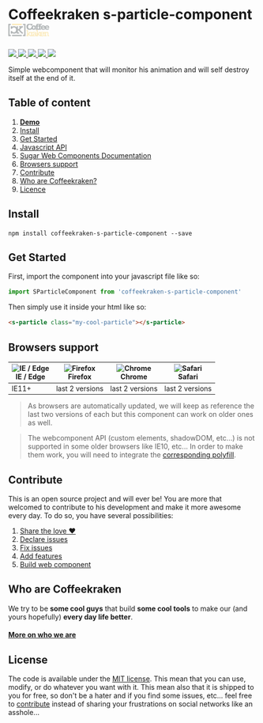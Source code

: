 # Coffeekraken s-particle-component <img src=".resources/coffeekraken-logo.jpg" height="25px" />

<p>
	<a href="https://travis-ci.org/Coffeekraken/s-particle-component">
		<img src="https://img.shields.io/travis/Coffeekraken/s-particle-component.svg?style=flat-square" />
	</a>
	<a href="https://www.npmjs.com/package/coffeekraken-s-particle-component">
		<img src="https://img.shields.io/npm/v/coffeekraken-s-particle-component.svg?style=flat-square" />
	</a>
	<a href="https://github.com/coffeekraken/s-particle-component/blob/master/LICENSE.txt">
		<img src="https://img.shields.io/npm/l/coffeekraken-s-particle-component.svg?style=flat-square" />
	</a>
	<!-- <a href="https://github.com/coffeekraken/s-particle-component">
		<img src="https://img.shields.io/npm/dt/coffeekraken-s-particle-component.svg?style=flat-square" />
	</a>
	<a href="https://github.com/coffeekraken/s-particle-component">
		<img src="https://img.shields.io/github/forks/coffeekraken/s-particle-component.svg?style=social&label=Fork&style=flat-square" />
	</a>
	<a href="https://github.com/coffeekraken/s-particle-component">
		<img src="https://img.shields.io/github/stars/coffeekraken/s-particle-component.svg?style=social&label=Star&style=flat-square" />
	</a> -->
	<a href="https://twitter.com/coffeekrakenio">
		<img src="https://img.shields.io/twitter/url/http/coffeekrakenio.svg?style=social&style=flat-square" />
	</a>
	<a href="http://coffeekraken.io">
		<img src="https://img.shields.io/twitter/url/http/shields.io.svg?style=flat-square&label=coffeekraken.io&colorB=f2bc2b&style=flat-square" />
	</a>
</p>

Simple webcomponent that will monitor his animation and will self destroy itself at the end of it.

## Table of content

1. **[Demo](http://components.coffeekraken.io/app/s-particle-component)**
2. [Install](#readme-install)
3. [Get Started](#readme-get-started)
4. [Javascript API](doc/js)
5. [Sugar Web Components Documentation](https://github.com/Coffeekraken/sugar/blob/master/doc/js/webcomponents.md)
6. [Browsers support](#readme-browsers-support)
7. [Contribute](#readme-contribute)
8. [Who are Coffeekraken?](#readme-who-are-coffeekraken)
9. [Licence](#readme-license)

<a name="readme-install"></a>
## Install

```
npm install coffeekraken-s-particle-component --save
```

<a name="readme-get-started"></a>
## Get Started

First, import the component into your javascript file like so:

```js
import SParticleComponent from 'coffeekraken-s-particle-component'
```

Then simply use it inside your html like so:

```html
<s-particle class="my-cool-particle"></s-particle>
```

<a id="readme-browsers-support"></a>
## Browsers support

| <img src="https://raw.githubusercontent.com/godban/browsers-support-badges/master/src/images/edge.png" alt="IE / Edge" width="16px" height="16px" /></br>IE / Edge | <img src="https://raw.githubusercontent.com/godban/browsers-support-badges/master/src/images/firefox.png" alt="Firefox" width="16px" height="16px" /></br>Firefox | <img src="https://raw.githubusercontent.com/godban/browsers-support-badges/master/src/images/chrome.png" alt="Chrome" width="16px" height="16px" /></br>Chrome | <img src="https://raw.githubusercontent.com/godban/browsers-support-badges/master/src/images/safari.png" alt="Safari" width="16px" height="16px" /></br>Safari |
| --------- | --------- | --------- | --------- |
| IE11+ | last 2 versions| last 2 versions| last 2 versions

> As browsers are automatically updated, we will keep as reference the last two versions of each but this component can work on older ones as well.

> The webcomponent API (custom elements, shadowDOM, etc...) is not supported in some older browsers like IE10, etc... In order to make them work, you will need to integrate the [corresponding polyfill](https://www.webcomponents.org/polyfills).

<a id="readme-contribute"></a>
## Contribute

This is an open source project and will ever be! You are more that welcomed to contribute to his development and make it more awesome every day.
To do so, you have several possibilities:

1. [Share the love ❤️](https://github.com/Coffeekraken/coffeekraken/blob/master/contribute.md#contribute-share-the-love)
2. [Declare issues](https://github.com/Coffeekraken/coffeekraken/blob/master/contribute.md#contribute-declare-issues)
3. [Fix issues](https://github.com/Coffeekraken/coffeekraken/blob/master/contribute.md#contribute-fix-issues)
4. [Add features](https://github.com/Coffeekraken/coffeekraken/blob/master/contribute.md#contribute-add-features)
5. [Build web component](https://github.com/Coffeekraken/coffeekraken/blob/master/contribute.md#contribute-build-web-component)

<a id="readme-who-are-coffeekraken"></a>
## Who are Coffeekraken

We try to be **some cool guys** that build **some cool tools** to make our (and yours hopefully) **every day life better**.  

#### [More on who we are](https://github.com/Coffeekraken/coffeekraken/blob/master/who-are-we.md)

<a id="readme-license"></a>
## License

The code is available under the [MIT license](LICENSE.txt). This mean that you can use, modify, or do whatever you want with it. This mean also that it is shipped to you for free, so don't be a hater and if you find some issues, etc... feel free to [contribute](https://github.com/Coffeekraken/coffeekraken/blob/master/contribute.md) instead of sharing your frustrations on social networks like an asshole...
